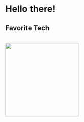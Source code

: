 <h1 align="left">Hello there!</h1>

<h2 align="left" id="macropower-tech">Favorite Tech</h2>

<br>

<img align='left' src="https://media2.giphy.com/media/v1.Y2lkPTc5MGI3NjExN3ZwYTkyd3ZzYzYzbGNxcHo1ZWFobGs4ZGZvM3B1OWZnc3lud3VtcyZlcD12MV9pbnRlcm5hbF9naWZfYnlfaWQmY3Q9Zw/2IudUHdI075HL02Pkk/giphy.gif" width="230">
